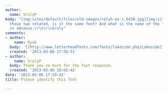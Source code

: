 ```yaml
---
author:
  name: SrulyP
body: "[img:sites/default/files/old-images/relyh-ex-1_6438.jpg][img:sites/default/files/old-images/relyh_4440.jpg]\r\n\r\nAre
  those two related, is it the same font? And what is the name of the font.\r\n\r\nThanks
  in advance.\r\n\r\nSruly"
comments:
- author:
    name: Ryuk
  body: '[[http://www.letterheadfonts.com/fonts/lakeside.php|Lakeside]]'
  created: '2013-03-06 17:56:51'
- author:
    name: SrulyP
  body: Thank you so much for the fast response.
  created: '2013-03-06 18:02:42'
date: '2013-03-06 17:29:42'
title: Please identify this font

---
```

